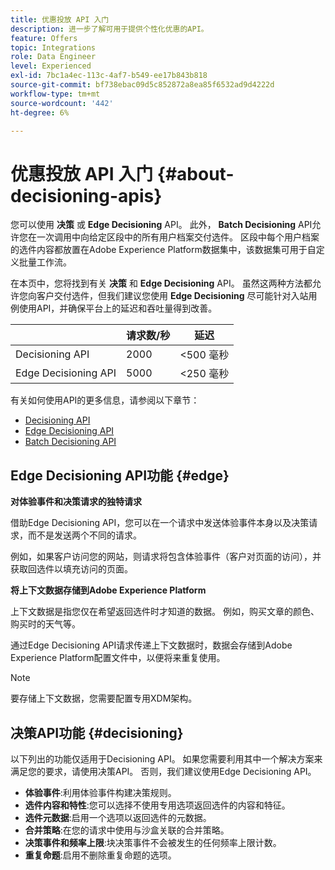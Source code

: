 ```yaml
---
title: 优惠投放 API 入门
description: 进一步了解可用于提供个性化优惠的API。
feature: Offers
topic: Integrations
role: Data Engineer
level: Experienced
exl-id: 7bc1a4ec-113c-4af7-b549-ee17b843b818
source-git-commit: bf738ebac09d5c852872a8ea85f6532ad9d4222d
workflow-type: tm+mt
source-wordcount: '442'
ht-degree: 6%

---
```


# 优惠投放 API 入门 {#about-decisioning-apis}

您可以使用 **决策** 或 **Edge Decisioning** API。 此外， **Batch Decisioning** API允许您在一次调用中向给定区段中的所有用户档案交付选件。 区段中每个用户档案的选件内容都放置在Adobe Experience Platform数据集中，该数据集可用于自定义批量工作流。

在本页中，您将找到有关 **决策** 和 **Edge Decisioning** API。 虽然这两种方法都允许您向客户交付选件，但我们建议您使用 **Edge Decisioning** 尽可能针对入站用例使用API，并确保平台上的延迟和吞吐量得到改善。

|  | 请求数/秒 | 延迟 |
|---|---|---|
| Decisioning API | 2000 | &lt;500 毫秒 |
| Edge Decisioning API | 5000 | &lt;250 毫秒 |

有关如何使用API的更多信息，请参阅以下章节：
* [Decisioning API](decisioning-api.md)
* [Edge Decisioning API](edge-decisioning-api.md)
* [Batch Decisioning API](batch-decisioning-api.md)

## Edge Decisioning API功能 {#edge}

**对体验事件和决策请求的独特请求**

借助Edge Decisioning API，您可以在一个请求中发送体验事件本身以及决策请求，而不是发送两个不同的请求。

例如，如果客户访问您的网站，则请求将包含体验事件（客户对页面的访问），并获取回选件以填充访问的页面。

**将上下文数据存储到Adobe Experience Platform**

上下文数据是指您仅在希望返回选件时才知道的数据。 例如，购买文章的颜色、购买时的天气等。

通过Edge Decisioning API请求传递上下文数据时，数据会存储到Adobe Experience Platform配置文件中，以便将来重复使用。

>[!NOTE]
>
>要存储上下文数据，您需要配置专用XDM架构。

## 决策API功能 {#decisioning}

以下列出的功能仅适用于Decisioning API。 如果您需要利用其中一个解决方案来满足您的要求，请使用决策API。 否则，我们建议使用Edge Decisioning API。

* **体验事件**:利用体验事件构建决策规则。
* **选件内容和特性**:您可以选择不使用专用选项返回选件的内容和特征。
* **选件元数据**:启用一个选项以返回选件的元数据。
* **合并策略**:在您的请求中使用与沙盒关联的合并策略。
* **决策事件和频率上限**:块决策事件不会被发生的任何频率上限计数。
* **重复命题**:启用不删除重复命题的选项。
